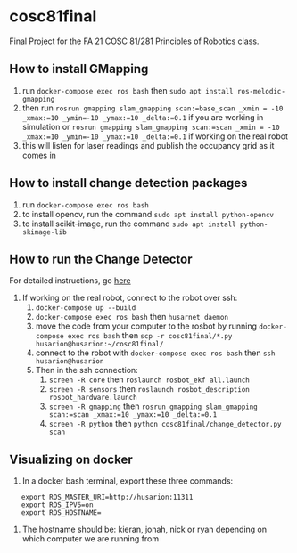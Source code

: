 # cosc81final
Final Project for the FA 21 COSC 81/281 Principles of Robotics class.



## How to install GMapping
1. run `docker-compose exec ros bash` then `sudo apt install ros-melodic-gmapping`
2. then run `rosrun gmapping slam_gmapping scan:=base_scan _xmin = -10 _xmax:=10 _ymin=-10 _ymax:=10 _delta:=0.1` if you are working in simulation or `rosrun gmapping slam_gmapping scan:=scan _xmin = -10 _xmax:=10 _ymin=-10 _ymax:=10 _delta:=0.1` if working on the real robot
3. this will listen for laser readings and publish the occupancy grid as it comes in

## How to install change detection packages
1. run `docker-compose exec ros bash`  
2. to install opencv, run the command `sudo apt install python-opencv`
3. to install scikit-image, run the command `sudo apt install python-skimage-lib`

## How to run the Change Detector
For detailed instructions, go [here](https://www.overleaf.com/project/5da4b7b87a7dd90001b4618a)
1. If working on the real robot, connect to the robot over ssh:
   1. `docker-compose up --build`
   2. `docker-compose exec ros bash` then `husarnet daemon`
   3. move the code from your computer to the rosbot by running `docker-compose exec ros bash` then `scp -r cosc81final/*.py husarion@husarion:~/cosc81final/`
   4. connect to the robot with `docker-compose exec ros bash` then `ssh husarion@husarion`
   5. Then in the ssh connection:
      1. `screen -R core` then `roslaunch rosbot_ekf all.launch`
      2. `screen -R sensors` then `roslaunch rosbot_description rosbot_hardware.launch`
      3. `screen -R gmapping` then `rosrun gmapping slam_gmapping scan:=scan _xmax:=10 _ymax:=10 _delta:=0.1`
      4. `screen -R python` then `python cosc81final/change_detector.py scan`

## Visualizing on docker
1. In a docker bash terminal, export these three commands:

```
   export ROS_MASTER_URI=http://husarion:11311
   export ROS_IPV6=on
   export ROS_HOSTNAME=
```
1. The hostname should be: kieran, jonah, nick or ryan depending on which computer we are running from

